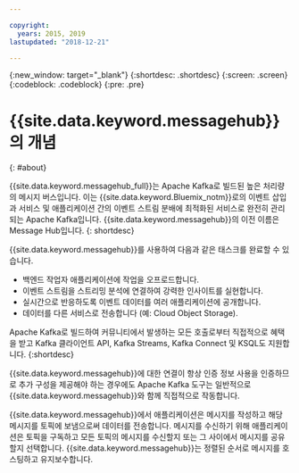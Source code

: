 ```yaml
---

copyright:
  years: 2015, 2019
lastupdated: "2018-12-21"

---
```


{:new_window: target="_blank"}
{:shortdesc: .shortdesc}
{:screen: .screen}
{:codeblock: .codeblock}
{:pre: .pre}

# {{site.data.keyword.messagehub}}의 개념
{: #about}

{{site.data.keyword.messagehub_full}}는 Apache Kafka로 빌드된 높은 처리량의 메시지 버스입니다. 이는 {{site.data.keyword.Bluemix_notm}}로의 이벤트 삽입과 서비스 및 애플리케이션 간의 이벤트 스트림 분배에 최적화된 서비스로 완전히 관리되는 Apache Kafka입니다. {{site.data.keyword.messagehub}}의 이전 이름은 Message Hub입니다.
{: shortdesc}

{{site.data.keyword.messagehub}}를 사용하여 다음과 같은 태스크를 완료할 수 있습니다.

* 백엔드 작업자 애플리케이션에 작업을 오프로드합니다.
* 이벤트 스트림을 스트리밍 분석에 연결하여 강력한 인사이트를 실현합니다.
* 실시간으로 반응하도록 이벤트 데이터를 여러 애플리케이션에 공개합니다.
* 데이터를 다른 서비스로 전송합니다 (예: Cloud Object Storage).

Apache Kafka로 빌드하여 커뮤니티에서 발생하는 모든 호출로부터 직접적으로 혜택을 받고 Kafka 클라이언트 API, Kafka Streams, Kafka Connect 및 KSQL도 지원합니다.
{:shortdesc}

 {{site.data.keyword.messagehub}}에 대한 연결이 항상 인증 정보 사용을 인증하므로 추가 구성을 제공해야 하는 경우에도
Apache Kafka 도구는 일반적으로 {{site.data.keyword.messagehub}}와 함께 직접적으로 작동합니다.

{{site.data.keyword.messagehub}}에서 애플리케이션은
메시지를 작성하고 해당 메시지를 토픽에 보냄으로써 데이터를 전송합니다. 메시지를 수신하기 위해 애플리케이션은
토픽을 구독하고 모든 토픽의 메시지를 수신할지 또는 그 사이에서 메시지를 공유할지 선택합니다.
{{site.data.keyword.messagehub}}는 정렬된 순서로 메시지를 호스팅하고
유지보수합니다. 




